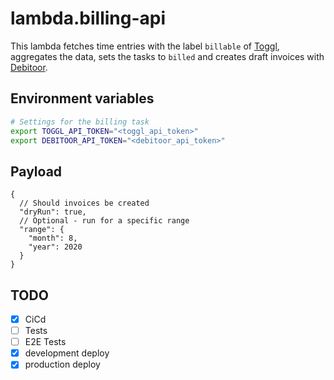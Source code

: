 # lambda.billing-api

This lambda fetches time entries with the label `billable` of [Toggl](https://track.toggl.com/), aggregates the data, sets the tasks to `billed` and creates draft invoices with [Debitoor](https://debitoor.de/).

## Environment variables

```bash
# Settings for the billing task
export TOGGL_API_TOKEN="<toggl_api_token>"
export DEBITOOR_API_TOKEN="<debitoor_api_token>"
```

## Payload

```jsonc
{
  // Should invoices be created
  "dryRun": true,
  // Optional - run for a specific range
  "range": {
    "month": 8,
    "year": 2020
  }
}
```

## TODO

- [x] CiCd
- [ ] Tests
- [ ] E2E Tests
- [x] development deploy
- [x] production deploy

